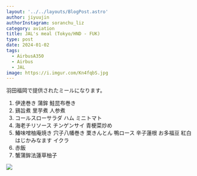 ```yaml
---
layout: '../../layouts/BlogPost.astro'
author: jiyuujin
authorInstagram: soranchu_liz
category: aviation
title: JAL's meal (Tokyo/HND - FUK)
type: post
date: 2024-01-02
tags:
  - AirbusA350
  - Airbus
  - JAL
image: https://i.imgur.com/Kn4fqbS.jpg
---
```


羽田福岡で提供されたミールになります。

1. 伊達巻き 蒲鉾 鮭昆布巻き
2. 鷄旨煮 里芋煮 人参煮
3. コールスローサラダ ハム ミニトマト
4. 海老チリソース チンゲンサイ 青梗菜炒め
5. 鰆味噌柚庵焼き 穴子八幡巻き 栗きんとん 鴨ロース 辛子蓮根 お多福豆 紅白はじかみなます イクラ
6. 赤飯
7. 蟹蒲鉾法蓮草柚子

![](/assets/img/20240102/kinaishoku.JPG)
